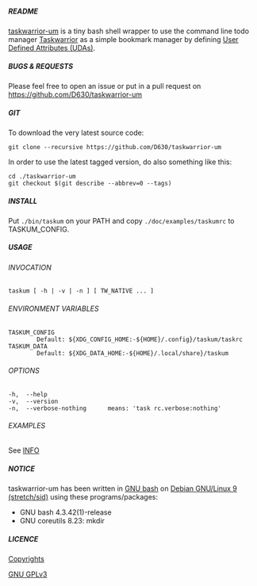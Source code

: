 ##### README

[taskwarrior-um](https://github.com/d630/taskwarrior-um) is a tiny bash shell wrapper to use the command line todo manager [Taskwarrior](http://taskwarrior.org/) as a simple bookmark manager by defining [User Defined Attributes (UDAs)](http://taskwarrior.org/docs/udas.html).

##### BUGS & REQUESTS

Please feel free to open an issue or put in a pull request on https://github.com/D630/taskwarrior-um

##### GIT

To download the very latest source code:

```
git clone --recursive https://github.com/D630/taskwarrior-um
```

In order to use the latest tagged version, do also something like this:

```
cd ./taskwarrior-um
git checkout $(git describe --abbrev=0 --tags)
```

##### INSTALL

Put `./bin/taskum` on your PATH and copy `./doc/examples/taskumrc` to TASKUM_CONFIG.

##### USAGE

###### INVOCATION

```
taskum [ -h | -v | -n ] [ TW_NATIVE ... ]
```

###### ENVIRONMENT VARIABLES

```
TASKUM_CONFIG
        Default: ${XDG_CONFIG_HOME:-${HOME}/.config}/taskum/taskrc
TASKUM_DATA
        Default: ${XDG_DATA_HOME:-${HOME}/.local/share}/taskum
```

###### OPTIONS

```
-h,  --help
-v,  --version
-n,  --verbose-nothing      means: 'task rc.verbose:nothing'
```
###### EXAMPLES

See [INFO](../master/doc/INFO.md)

##### NOTICE

taskwarrior-um has been written in [GNU bash](http://www.gnu.org/software/bash/) on [Debian GNU/Linux 9 (stretch/sid)](https://www.debian.org) using these programs/packages:

- GNU bash 4.3.42(1)-release
- GNU coreutils 8.23: mkdir

##### LICENCE

[Copyrights](../master/doc/COPYRIGHT)

[GNU GPLv3](../master/doc/LICENCE)
